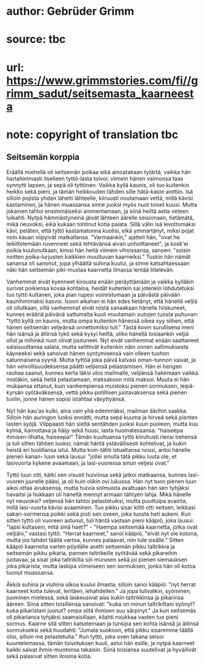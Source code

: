 # author: Gebrüder Grimm
# source: tbc
# url: https://www.grimmstories.com/fi//grimm_sadut/seitsemasta_kaarneesta
# note: copyright of translation tbc

## Seitsemän korppia 

Eräällä miehellä oli seitsemän poikaa eikä ainoatakaan tytärtä, vaikka
hän hartahimmasti itselleen tyttö-lasta toivoi; viimein hänen vaimonsa
taas synnytti lapsen, ja sepä oli tyttönen. Vaikka kyllä kaunis, oli tuo
kuitenkin heikko sekä pieni, ja tämän heikkouden tähden sille hätä-kaste
aiottiin. Isä silloin pojista yhden lähetti lähteelle, kiiruusti
noutamaan vettä, millä kävisi kastaminen, ja hänen muassansa sinne
juoksi myös nuot toiset kuusi. Mutta jokainen tahtoi ensimmäiseksi
ammentamaan, ja siinä heiltä astia veteen luikahti. Nytpä hämmästyneinä
jäivät lähteen äärelle seisomaan, tietämätä, mikä neuvoksi, eikä kukaan
tohtinut kotia palata. Sillä välin isä levottomaksi kävi, peläten, että
tyttö kastamatonna kuolisi, eikä ymmärtänyt, miksi pojat noin kauan
viipyivät matkallansa. "Varmaankin," ajatteli hän, "ovat he
leikittelemään ruvenneet sekä tehtävänsä aivan unhoittaneet"; ja
kosk'ei poikia kuulunutkaan, kirosi hän heitä viimein vihoissansa,
sanoen: "soisin noitten poika-lurjusten kaikkien muuttuvan
kaarneiksi." Tuskin hän nämät sanansa oli sanonut, jopa ylhäältä suhina
kuului, ja sinne katsahtaessaan näki hän seitsemän piki-mustaa kaarnetta
ilmassa lentää liitelevän.

Vanhemmat eivät kyenneet kirousta enään peräyttämään ja vaikka kylläkin
surivat poikiensa kovaa kohtaloa, heidät kuitenkin sai jotenkin
lohdutetuksi tuo tyttö kultanen, joka pian rupesi voimistumaan ja
päivästä päivään kaunihimmaksi kasvoi. Isoon aikahan ei hän edes
tietänyt, että hänellä veljiä oli ollutkaan, sillä vanhemmat eivät
niistä sanaakaan hänelle hiiskuneet, kunnes eräänä päivänä sattumalta
kuuli muutamain outojen tuosta puhuvan: "tyttö kyllä on kaunis, mutta
ompa kuitenkin hänessä oikea syy siihen, että hänen seitsemän veljeänsä
onnettomiksi tuli." Tästä kovin surullisena meni hän isänsä ja äitinsä
tykö sekä kysyi heiltä, oliko hänellä tosiaankin veljiä ollut ja mihinkä
nuot olivat joutuneet. Nyt eivät vanhemmat enään saattaneet
salaisuuttansa salata, mutta selittivät kuitenkin näin onnen
sallimuksesta käyneeksi sekä sanoivat hänen syntymisensä vain olleen
tuohon satunnaisena syynä. Mutta tyttöä joka päivä kalvasi oman-tunnon
vaivat, ja hän velvollisuudeksensa päätti veljiensä pelastamisen. Hän ei
hengen rauhaa saanut, kunnes kerta läksi ulos mailmalle, veljiänsä
hakemaan vaikka mistäkin, sekä heitä pelastamaan, maksakoon mitä maksoi.
Muuta ei hän mukaansa ottanut, kuin vanhempiensa muistoksi pienen
sormuksen, leipä-kyrsän syötäväksensä, vettä pikku potillisen
juotavaksensa sekä pienen tuolin, jonne hänen sopisi istahtaa
väsyttyänsä.

Nyt hän kau'as kulki, aina vain yhä edemmäksi, mailman äärihin saakka.
Silloin hän auringon luoksi ennätti, mutta sepä kuuma ja hirveä sekä
pienten lasten syöjä. Vilppaasti hän sieltä sentähden juoksi kuun
puoleen, mutta kuu kylmä, kamottava ja häijy sekä huusi, lasta
huomatessansa: "haiseepa ihmisen-lihalta, haiseepa!" Tämän kuultuansa
tyttö kiiruhusti riensi tiehensä ja tuli sitten tähtien luoksi; nämät
häntä ystävällisesti kohtelivat, ja kukin heistä eri tuolillansa istui.
Mutta koin-tähti istualtansa nousi, antoi hänelle pienen kanan- luun
sekä lausui: "jollei sinulla tätä pikku luuta ole, et lasivuorta kykene
avaamaan, ja lasi-vuoressa sinun veljesi ovat."

Tyttö luun otti, kätki sen visusti huiviinsa sekä jatkoi matkaansa,
kunnes lasi-vuoren juurelle pääsi, ja oli kuin olikin ovi lukussa. Hän
nyt tuon pienen luun aikoi ottaa avuksensa, mutta huivia solmuista
avattuaan hän sen tyhjäksi havaitsi ja hukkaan oli häneltä mennyt armaan
tähtyen lahja. Mikä hänelle nyt neuvoksi? veljensä hän tahtoi
pelastetuiksi, mutta puuttuipa avainta, millä lasi-vuorta kävisi
avaaminen. Tuo pikku sisar kiltti otti veitsen, leikkasi sakari-sormensa
poikki sekä pisti sen oveen, joka tuosta heti aukeni. Kun sitten tyttö
oli vuoreen astunut, tuli häntä vastaan pieni kääpiö, joka lausui:
"lapsi kultaseni, mitä sinä haet?" - "Haempa seitsemää kaarnetta,
jotka ovat veljiäni," vastasi tyttö. "Herrat kaarneet," sanoi kääpiö,
"eivät nyt ole kotona, mutta jos tahdot täällä vartoa, kunnes palaavat,
niin tule sisälle." Sitten kääpiö kaarneita varten pöydälle asetti
seitsemän pikku taltrikkia ja seitsemän pikku pikaria, pannen
taltrikeille syötävää sekä pikareihin juotavaa, ja sisar joka
taltrikilta söi murusen sekä joi pienen siemauksen joka pikarista, mutta
laskipa viimeiseen sen sormuksen, jonka hän oli kotoa tuonut muassansa.

Äkkiä suhina ja viuhina ulkoa kuului ilmasta; silloin sanoi kääpiö:
"nyt herrat kaarneet kotia tulevat, lentäen, lehahdellen." Ja jopa
tulivatkin, syöminen, juominen mielessä, sekä laskeusivat alas kukin
taltrikkinsa ja pikarinsa ääreen. Siinä sitten toisillensa sanoivat:
"kuka on minun taltrikiltani syönyt? kuka pikaristani juonut? ompa
siitä ihmisen suu särpinyt." Ja kun seitsemäs oli pikariansa tyhjäksi
saamaisillaan, kilahti noukkaa vasten tuo pieni sormus. Kaarne sitä
sitten katselemaan ja tunsipa sen kohta isänsä ja äitinsä sormukseksi
sekä huudahti: "Jumala suokoon, että pikku sisaremme täällä olisi,
silloin me pelastetuita." Kun tyttö, joka oven takana seisoi
kuuntelemassa, tämän toivotuksen kuuli, astui hän esille, ja nytpä
kaarneet kaikki saivat ihmis-muotonsa takaisin. Siinä toisiansa
suutelivat ja hyväilivät sekä palasivat sitten iloisina kotia.
